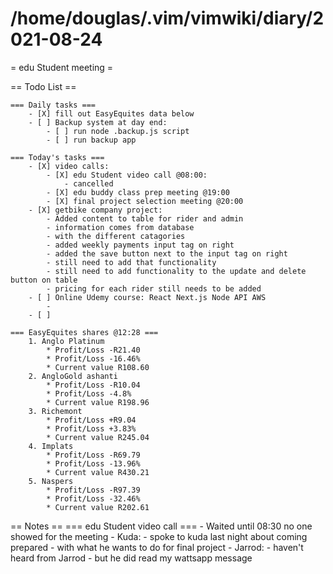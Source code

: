 # /home/douglas/.vim/vimwiki/diary/2021-08-24

= edu Student meeting =

== Todo List ==

	=== Daily tasks ===
        - [X] fill out EasyEquites data below
        - [ ] Backup system at day end:
            - [ ] run node .backup.js script
            - [ ] run backup app

    === Today's tasks ===
        - [X] video calls:
            - [X] edu Student video call @08:00:
				- cancelled
			- [X] edu buddy class prep meeting @19:00
			- [X] final project selection meeting @20:00
        - [X] getbike company project:
			- Added content to table for rider and admin
			- information comes from database
			- with the different catagories
			- added weekly payments input tag on right
			- added the save button next to the input tag on right
			- still need to add that functionality
			- still need to add functionality to the update and delete button on table
			- pricing for each rider still needs to be added
		- [ ] Online Udemy course: React Next.js Node API AWS
			- 
		- [ ] 

	=== EasyEquites shares @12:28 ===
		1. Anglo Platinum
			* Profit/Loss -R21.40
			* Profit/Loss -16.46%
			* Current value R108.60
		2. AngloGold ashanti
			* Profit/Loss -R10.04
			* Profit/Loss -4.8%
			* Current value R198.96
		3. Richemont
			* Profit/Loss +R9.04
			* Profit/Loss +3.83%
			* Current value R245.04
		4. Implats
			* Profit/Loss -R69.79
			* Profit/Loss -13.96%
			* Current value R430.21
		5. Naspers
			* Profit/Loss -R97.39
			* Profit/Loss -32.46%
			* Current value R202.61

== Notes ==
	=== edu Student video call ===
	- Waited until 08:30 no one showed for the meeting
	- Kuda:
		- spoke to kuda last night about coming prepared 
		- with what he wants to do for final project
	- Jarrod:
		- haven't heard from Jarrod
		- but he did read my wattsapp message
